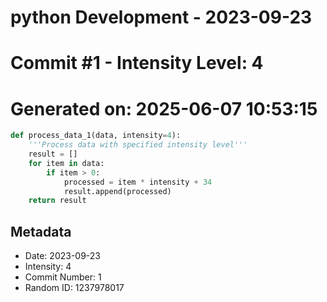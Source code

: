 ﻿# python Development - 2023-09-23
# Commit #1 - Intensity Level: 4
# Generated on: 2025-06-07 10:53:15
```python
def process_data_1(data, intensity=4):
    '''Process data with specified intensity level'''
    result = []
    for item in data:
        if item > 0:
            processed = item * intensity + 34
            result.append(processed)
    return result
```
## Metadata
- Date: 2023-09-23
- Intensity: 4
- Commit Number: 1
- Random ID: 1237978017
